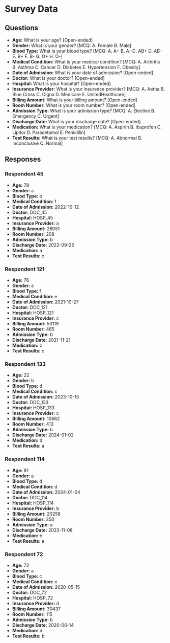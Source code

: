 # Survey Data

## Questions

- **Age:** What is your age? [Open-ended]
- **Gender:** What is your gender? [MCQ: A. Female B. Male]
- **Blood Type:** What is your blood type? [MCQ: A. A+ B. A- C. AB+ D. AB- E. B+ F. B- G. O+ H. O-]
- **Medical Condition:** What is your medical condition? [MCQ: A. Arthritis B. Asthma C. Cancer D. Diabetes E. Hypertension F. Obesity]
- **Date of Admission:** What is your date of admission? [Open-ended]
- **Doctor:** What is your doctor? [Open-ended]
- **Hospital:** What is your hospital? [Open-ended]
- **Insurance Provider:** What is your insurance provider? [MCQ: A. Aetna B. Blue Cross C. Cigna D. Medicare E. UnitedHealthcare]
- **Billing Amount:** What is your billing amount? [Open-ended]
- **Room Number:** What is your room number? [Open-ended]
- **Admission Type:** What is your admission type? [MCQ: A. Elective B. Emergency C. Urgent]
- **Discharge Date:** What is your discharge date? [Open-ended]
- **Medication:** What is your medication? [MCQ: A. Aspirin B. Ibuprofen C. Lipitor D. Paracetamol E. Penicillin]
- **Test Results:** What is your test results? [MCQ: A. Abnormal B. Inconclusive C. Normal]

## Responses

### Respondent 45

- **Age:** 78
- **Gender:** a
- **Blood Type:** b
- **Medical Condition:** f
- **Date of Admission:** 2022-10-12
- **Doctor:** DOC_45
- **Hospital:** HOSP_45
- **Insurance Provider:** a
- **Billing Amount:** 28051
- **Room Number:** 208
- **Admission Type:** b
- **Discharge Date:** 2022-09-25
- **Medication:** a
- **Test Results:** c

### Respondent 121

- **Age:** 76
- **Gender:** a
- **Blood Type:** f
- **Medical Condition:** e
- **Date of Admission:** 2021-10-27
- **Doctor:** DOC_121
- **Hospital:** HOSP_121
- **Insurance Provider:** c
- **Billing Amount:** 50119
- **Room Number:** 465
- **Admission Type:** b
- **Discharge Date:** 2021-11-21
- **Medication:** c
- **Test Results:** c

### Respondent 133

- **Age:** 22
- **Gender:** b
- **Blood Type:** d
- **Medical Condition:** c
- **Date of Admission:** 2023-10-15
- **Doctor:** DOC_133
- **Hospital:** HOSP_133
- **Insurance Provider:** c
- **Billing Amount:** 10662
- **Room Number:** 413
- **Admission Type:** b
- **Discharge Date:** 2024-01-02
- **Medication:** d
- **Test Results:** a

### Respondent 114

- **Age:** 81
- **Gender:** a
- **Blood Type:** d
- **Medical Condition:** d
- **Date of Admission:** 2024-01-04
- **Doctor:** DOC_114
- **Hospital:** HOSP_114
- **Insurance Provider:** b
- **Billing Amount:** 20258
- **Room Number:** 250
- **Admission Type:** a
- **Discharge Date:** 2023-11-08
- **Medication:** e
- **Test Results:** a

### Respondent 72

- **Age:** 72
- **Gender:** a
- **Blood Type:** c
- **Medical Condition:** e
- **Date of Admission:** 2020-05-15
- **Doctor:** DOC_72
- **Hospital:** HOSP_72
- **Insurance Provider:** d
- **Billing Amount:** 30437
- **Room Number:** 115
- **Admission Type:** b
- **Discharge Date:** 2020-06-14
- **Medication:** d
- **Test Results:** b

